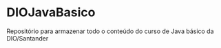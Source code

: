 # DIOJavaBasico
Repositório para armazenar todo o conteúdo do curso de Java básico da DIO/Santander
